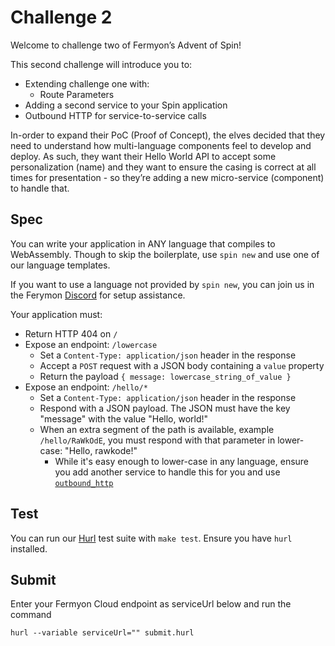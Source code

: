 # Challenge 2

Welcome to challenge two of Fermyon’s Advent of Spin!

This second challenge will introduce you to:

- Extending challenge one with:
  - Route Parameters
- Adding a second service to your Spin application
- Outbound HTTP for service-to-service calls

In-order to expand their PoC (Proof of Concept), the elves decided that they need to understand how multi-language components feel to develop and deploy. As such, they want their Hello World API to accept some personalization (name) and they want to ensure the casing is correct at all times for presentation - so they’re adding a new micro-service (component) to handle that.

## Spec

You can write your application in ANY language that compiles to WebAssembly. Though to skip the boilerplate, use `spin new` and use one of our language templates.

If you want to use a language not provided by `spin new`, you can join us in the Ferymon [Discord](https://discord.gg/AAFNfS7NGf) for setup assistance.

Your application must:

- Return HTTP 404 on `/`
- Expose an endpoint: `/lowercase`
  - Set a `Content-Type: application/json` header in the response
  - Accept a `POST` request with a JSON body containing a `value` property
  - Return the payload `{ message: lowercase_string_of_value }`
- Expose an endpoint: `/hello/*`
  - Set a `Content-Type: application/json` header in the response
  - Respond with a JSON payload. The JSON must have the key "message" with the value "Hello, world!"
  - When an extra segment of the path is available, example `/hello/RaWkOdE`, you must respond with that parameter in lower-case: "Hello, rawkode!"
    - While it's easy enough to lower-case in any language, ensure you add another service to handle this for you and use [`outbound_http`](https://github.com/fermyon/spin/tree/main/examples)

## Test

You can run our [Hurl](https://hurl.dev) test suite with `make test`. Ensure you have `hurl` installed.

## Submit

Enter your Fermyon Cloud endpoint as serviceUrl below and run the command

```shell
hurl --variable serviceUrl="" submit.hurl
```

